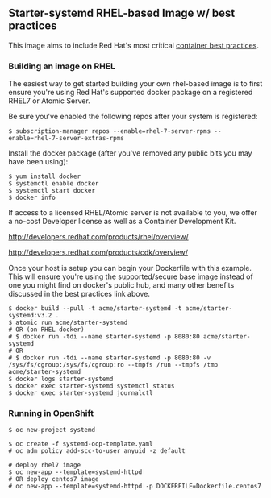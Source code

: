 ## Starter-systemd RHEL-based Image w/ best practices 
This image aims to include Red Hat's most critical [container best practices](http://docs.projectatomic.io/container-best-practices/).

### Building an image on RHEL
The easiest way to get started building your own rhel-based image is to first ensure you're using Red Hat's supported docker package on a registered RHEL7 or Atomic Server.

Be sure you've enabled the following repos after your system is registered:
```shell
$ subscription-manager repos --enable=rhel-7-server-rpms --enable=rhel-7-server-extras-rpms
```
Install the docker package (after you've removed any public bits you may have been using):
```shell
$ yum install docker
$ systemctl enable docker
$ systemctl start docker
$ docker info
```
If access to a licensed RHEL/Atomic server is not available to you, we offer a no-cost Developer license as well as a Container Development Kit.

http://developers.redhat.com/products/rhel/overview/  

http://developers.redhat.com/products/cdk/overview/

Once your host is setup you can begin your Dockerfile with this example. This will ensure you're using the supported/secure base image instead of one you might find on docker's public hub, and many other benefits discussed in the best practices link above.
```shell
$ docker build --pull -t acme/starter-systemd -t acme/starter-systemd:v3.2 .
$ atomic run acme/starter-systemd
# OR (on RHEL docker)
# $ docker run -tdi --name starter-systemd -p 8080:80 acme/starter-systemd
# OR
# $ docker run -tdi --name starter-systemd -p 8080:80 -v /sys/fs/cgroup:/sys/fs/cgroup:ro --tmpfs /run --tmpfs /tmp acme/starter-systemd
$ docker logs starter-systemd 
$ docker exec starter-systemd systemctl status
$ docker exec starter-systemd journalctl
```
### Running in OpenShift
```shell
$ oc new-project systemd

$ oc create -f systemd-ocp-template.yaml
# oc adm policy add-scc-to-user anyuid -z default

# deploy rhel7 image
$ oc new-app --template=systemd-httpd
# OR deploy centos7 image
# oc new-app --template=systemd-httpd -p DOCKERFILE=Dockerfile.centos7
```